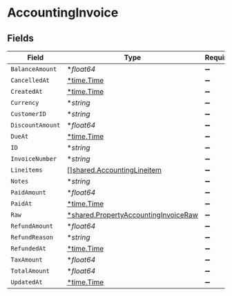 # AccountingInvoice


## Fields

| Field                                                                                       | Type                                                                                        | Required                                                                                    | Description                                                                                 |
| ------------------------------------------------------------------------------------------- | ------------------------------------------------------------------------------------------- | ------------------------------------------------------------------------------------------- | ------------------------------------------------------------------------------------------- |
| `BalanceAmount`                                                                             | **float64*                                                                                  | :heavy_minus_sign:                                                                          | N/A                                                                                         |
| `CancelledAt`                                                                               | [*time.Time](https://pkg.go.dev/time#Time)                                                  | :heavy_minus_sign:                                                                          | N/A                                                                                         |
| `CreatedAt`                                                                                 | [*time.Time](https://pkg.go.dev/time#Time)                                                  | :heavy_minus_sign:                                                                          | N/A                                                                                         |
| `Currency`                                                                                  | **string*                                                                                   | :heavy_minus_sign:                                                                          | N/A                                                                                         |
| `CustomerID`                                                                                | **string*                                                                                   | :heavy_minus_sign:                                                                          | N/A                                                                                         |
| `DiscountAmount`                                                                            | **float64*                                                                                  | :heavy_minus_sign:                                                                          | N/A                                                                                         |
| `DueAt`                                                                                     | [*time.Time](https://pkg.go.dev/time#Time)                                                  | :heavy_minus_sign:                                                                          | N/A                                                                                         |
| `ID`                                                                                        | **string*                                                                                   | :heavy_minus_sign:                                                                          | N/A                                                                                         |
| `InvoiceNumber`                                                                             | **string*                                                                                   | :heavy_minus_sign:                                                                          | N/A                                                                                         |
| `Lineitems`                                                                                 | [][shared.AccountingLineitem](../../models/shared/accountinglineitem.md)                    | :heavy_minus_sign:                                                                          | N/A                                                                                         |
| `Notes`                                                                                     | **string*                                                                                   | :heavy_minus_sign:                                                                          | N/A                                                                                         |
| `PaidAmount`                                                                                | **float64*                                                                                  | :heavy_minus_sign:                                                                          | N/A                                                                                         |
| `PaidAt`                                                                                    | [*time.Time](https://pkg.go.dev/time#Time)                                                  | :heavy_minus_sign:                                                                          | N/A                                                                                         |
| `Raw`                                                                                       | [*shared.PropertyAccountingInvoiceRaw](../../models/shared/propertyaccountinginvoiceraw.md) | :heavy_minus_sign:                                                                          | N/A                                                                                         |
| `RefundAmount`                                                                              | **float64*                                                                                  | :heavy_minus_sign:                                                                          | N/A                                                                                         |
| `RefundReason`                                                                              | **string*                                                                                   | :heavy_minus_sign:                                                                          | N/A                                                                                         |
| `RefundedAt`                                                                                | [*time.Time](https://pkg.go.dev/time#Time)                                                  | :heavy_minus_sign:                                                                          | N/A                                                                                         |
| `TaxAmount`                                                                                 | **float64*                                                                                  | :heavy_minus_sign:                                                                          | N/A                                                                                         |
| `TotalAmount`                                                                               | **float64*                                                                                  | :heavy_minus_sign:                                                                          | N/A                                                                                         |
| `UpdatedAt`                                                                                 | [*time.Time](https://pkg.go.dev/time#Time)                                                  | :heavy_minus_sign:                                                                          | N/A                                                                                         |